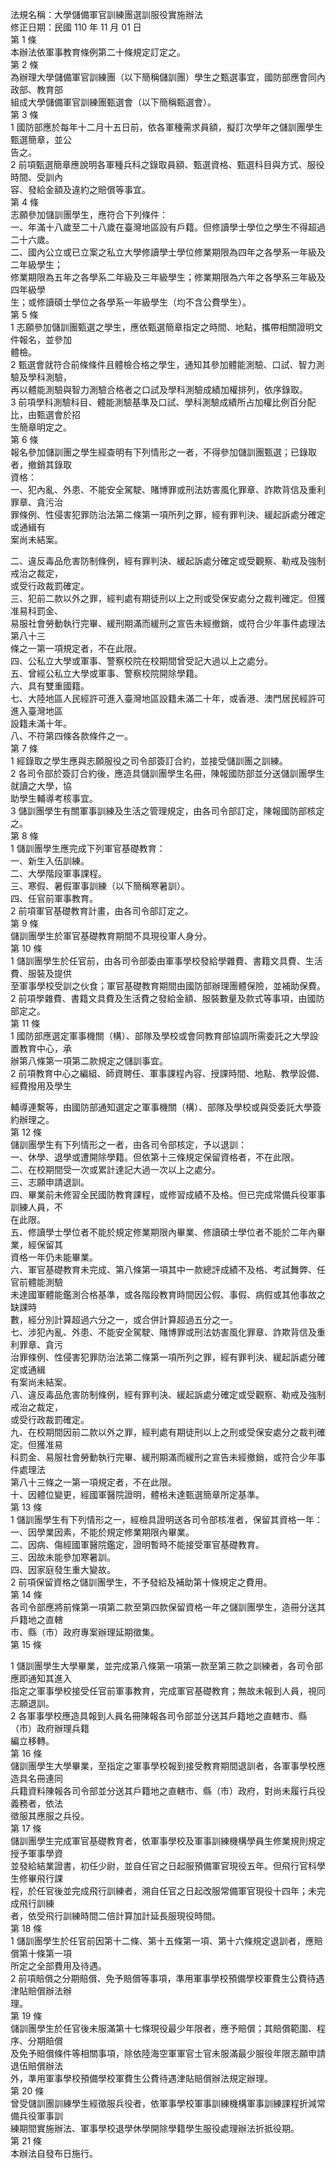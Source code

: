 法規名稱：大學儲備軍官訓練團選訓服役實施辦法  
修正日期：民國 110 年 11 月 01 日  
第 1 條  
本辦法依軍事教育條例第二十條規定訂定之。  
第 2 條  
為辦理大學儲備軍官訓練團（以下簡稱儲訓團）學生之甄選事宜，國防部應會同內政部、教育部  
組成大學儲備軍官訓練團甄選會（以下簡稱甄選會）。  
第 3 條  
1 國防部應於每年十二月十五日前，依各軍種需求員額，擬訂次學年之儲訓團學生甄選簡章，並公  
告之。  
2 前項甄選簡章應說明各軍種兵科之錄取員額、甄選資格、甄選科目與方式、服役時間、受訓內  
容、發給金額及違約之賠償等事宜。  
第 4 條  
志願參加儲訓團學生，應符合下列條件：  
一、年滿十八歲至二十八歲在臺灣地區設有戶籍。但修讀學士學位之學生不得超過二十六歲。  
二、國內公立或已立案之私立大學修讀學士學位修業期限為四年之各學系一年級及二年級學生；  
修業期限為五年之各學系二年級及三年級學生；修業期限為六年之各學系三年級及四年級學  
生；或修讀碩士學位之各學系一年級學生（均不含公費學生）。  
第 5 條  
1 志願參加儲訓團甄選之學生，應依甄選簡章指定之時間、地點，攜帶相關證明文件報名，並參加  
體檢。  
2 甄選會就符合前條條件且體檢合格之學生，通知其參加體能測驗、口試、智力測驗及學科測驗，  
再以體能測驗與智力測驗合格者之口試及學科測驗成績加權排列，依序錄取。  
3 前項學科測驗科目、體能測驗基準及口試、學科測驗成績所占加權比例百分配比，由甄選會於招  
生簡章明定之。  
第 6 條  
報名參加儲訓團之學生經查明有下列情形之一者，不得參加儲訓團甄選；已錄取者，撤銷其錄取  
資格：  
一、犯內亂、外患、不能安全駕駛、賭博罪或刑法妨害風化罪章、詐欺背信及重利罪章、貪污治  
罪條例、性侵害犯罪防治法第二條第一項所列之罪，經有罪判決、緩起訴處分確定或通緝有  
案尚未結案。  


二、違反毒品危害防制條例，經有罪判決、緩起訴處分確定或受觀察、勒戒及強制戒治之裁定，  
或受行政裁罰確定。  
三、犯前二款以外之罪，經判處有期徒刑以上之刑或受保安處分之裁判確定。但獲准易科罰金、  
易服社會勞動執行完畢、緩刑期滿而緩刑之宣告未經撤銷，或符合少年事件處理法第八十三  
條之一第一項規定者，不在此限。  
四、公私立大學或軍事、警察校院在校期間曾受記大過以上之處分。  
五、曾經公私立大學或軍事、警察校院開除學籍。  
六、具有雙重國籍。  
七、大陸地區人民經許可進入臺灣地區設籍未滿二十年，或香港、澳門居民經許可進入臺灣地區  
設籍未滿十年。  
八、不符第四條各款條件之一。  
第 7 條  
1 經錄取之學生應與志願服役之司令部簽訂合約，並接受儲訓團之訓練。  
2 各司令部於簽訂合約後，應造具儲訓團學生名冊，陳報國防部並分送儲訓團學生就讀之大學，協  
助學生輔導考核事宜。  
3 儲訓團學生有關軍事訓練及生活之管理規定，由各司令部訂定，陳報國防部核定之。  
第 8 條  
1 儲訓團學生應完成下列軍官基礎教育：  
一、新生入伍訓練。  
二、大學階段軍事課程。  
三、寒假、暑假軍事訓練（以下簡稱寒暑訓）。  
四、任官前軍事教育。  
2 前項軍官基礎教育計畫，由各司令部訂定之。  
第 9 條  
儲訓團學生於軍官基礎教育期間不具現役軍人身分。  
第 10 條  
1 儲訓團學生於任官前，由各司令部委由軍事學校發給學雜費、書籍文具費、生活費、服裝及提供  
至軍事學校受訓之伙食；軍官基礎教育期間由國防部辦理團體保險，並補助保費。  
2 前項學雜費、書籍文具費及生活費之發給金額、服裝數量及款式等事項，由國防部定之。  
第 11 條  
1 國防部應選定軍事機關（構）、部隊及學校或會同教育部協調所需委託之大學設置教育中心，承  
辦第八條第一項第二款規定之儲訓事宜。  
2 前項教育中心之編組、師資聘任、軍事課程內容、授課時間、地點、教學設備、經費撥用及學生  


輔導連繫等，由國防部通知選定之軍事機關（構）、部隊及學校或與受委託大學簽約辦理之。  
第 12 條  
儲訓團學生有下列情形之一者，由各司令部核定，予以退訓：  
一、休學、退學或遭開除學籍。但依第十三條規定保留資格者，不在此限。  
二、在校期間受一次或累計達記大過一次以上之處分。  
三、志願申請退訓。  
四、畢業前未修習全民國防教育課程，或修習成績不及格。但已完成常備兵役軍事訓練人員，不  
在此限。  
五、修讀學士學位者不能於規定修業期限內畢業、修讀碩士學位者不能於二年內畢業，經保留其  
資格一年仍未能畢業。  
六、軍官基礎教育未完成、第八條第一項其中一款總評成績不及格、考試舞弊、任官前體能測驗  
未達國軍體能鑑測合格基準，或各階段教育時間因公假、事假、病假或其他事故之缺課時  
數，經分別計算超過六分之一，或合併計算超過五分之一。  
七、涉犯內亂、外患、不能安全駕駛、賭博罪或刑法妨害風化罪章、詐欺背信及重利罪章、貪污  
治罪條例、性侵害犯罪防治法第二條第一項所列之罪，經有罪判決、緩起訴處分確定或通緝  
有案尚未結案。  
八、違反毒品危害防制條例，經有罪判決、緩起訴處分確定或受觀察、勒戒及強制戒治之裁定，  
或受行政裁罰確定。  
九、在校期間因前二款以外之罪，經判處有期徒刑以上之刑或受保安處分之裁判確定。但獲准易  
科罰金、易服社會勞動執行完畢、緩刑期滿而緩刑之宣告未經撤銷，或符合少年事件處理法  
第八十三條之一第一項規定者，不在此限。  
十、因體位變更，經國軍醫院證明，體格未達甄選簡章所定基準。  
第 13 條  
1 儲訓團學生有下列情形之一，經檢具證明送各司令部核准者，保留其資格一年：  
一、因學業因素，不能於規定修業期限內畢業。  
二、因病、傷經國軍醫院鑑定，證明暫時不能接受軍官基礎教育。  
三、因故未能參加寒暑訓。  
四、因家庭發生重大變故。  
2 前項保留資格之儲訓團學生，不予發給及補助第十條規定之費用。  
第 14 條  
各司令部應將前條第一項第二款至第四款保留資格一年之儲訓團學生，造冊分送其戶籍地之直轄  
市、縣（市）政府專案辦理延期徵集。  
第 15 條  


1 儲訓團學生大學畢業，並完成第八條第一項第一款至第三款之訓練者，各司令部應即通知其進入  
指定之軍事學校接受任官前軍事教育，完成軍官基礎教育；無故未報到人員，視同志願退訓。  
2 各軍事學校應造具報到人員名冊陳報各司令部並分送其戶籍地之直轄市、縣（市）政府辦理兵籍  
編立移轉。  
第 16 條  
儲訓團學生大學畢業，至指定之軍事學校報到接受教育期間退訓者，各軍事學校應造具名冊連同  
兵籍資料陳報各司令部並分送其戶籍地之直轄市、縣（市）政府，對尚未履行兵役義務者，依法  
徵服其應服之兵役。  
第 17 條  
儲訓團學生完成軍官基礎教育者，依軍事學校及軍事訓練機構學員生修業規則規定授予軍事學資  
並發給結業證書，初任少尉，並自任官之日起服預備軍官現役五年。但飛行官科學生修畢飛行課  
程，於任官後並完成飛行訓練者，溯自任官之日起改服常備軍官現役十四年；未完成飛行訓練  
者，依受飛行訓練時間二倍計算加計延長服現役時間。  
第 18 條  
1 儲訓團學生於任官前因第十二條、第十五條第一項、第十六條規定退訓者，應賠償第十條第一項  
所定之全部費用及待遇。  
2 前項賠償之分期賠償、免予賠償等事項，準用軍事學校預備學校軍費生公費待遇津貼賠償辦法辦  
理。  
第 19 條  
儲訓團學生於任官後未服滿第十七條現役最少年限者，應予賠償；其賠償範圍、程序、分期賠償  
及免予賠償條件等相關事項，除依陸海空軍軍官士官未服滿最少服役年限志願申請退伍賠償辦法  
外，準用軍事學校預備學校軍費生公費待遇津貼賠償辦法規定辦理。  
第 20 條  
曾受儲訓團訓練學生經徵服兵役者，依軍事學校軍事訓練機構軍事訓練課程折減常備兵役軍事訓  
練期間實施辦法、軍事學校退學休學開除學籍學生服役處理辦法折抵役期。  
第 21 條  
本辦法自發布日施行。  



